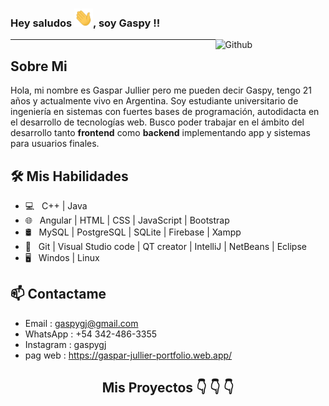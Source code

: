### Hey saludos <img src="https://raw.githubusercontent.com/parth-27/parth-27/master/Hi.gif" width="30px">, soy Gaspy !!

<img width="35%" align="right" alt="Github" src="https://user-images.githubusercontent.com/48678280/88862734-4903af80-d201-11ea-968b-9c939d88a37c.gif"/>

</h2>

<hr/>

## Sobre Mi

Hola, mi nombre es Gaspar Jullier pero me pueden decir Gaspy, tengo 21 años y actualmente vivo en Argentina.
Soy estudiante universitario de ingeniería en sistemas con fuertes bases de programación, autodidacta en el desarrollo de tecnologías web.
Busco poder trabajar en el ámbito del desarrollo tanto **frontend** como **backend** implementando app y sistemas para usuarios finales.

## 🛠 Mis Habilidades

* 💻 &nbsp; C++ | Java
* 🌐 &nbsp; Angular | HTML | CSS | JavaScript | Bootstrap 
* 🛢 &nbsp; MySQL | PostgreSQL | SQLite | Firebase | Xampp 
* 🔧 &nbsp; Git | Visual Studio code | QT creator | IntelliJ | NetBeans | Eclipse 
* 🖥 &nbsp; Windos | Linux

## 📫 Contactame

* Email : gaspygj@gmail.com
* WhatsApp : +54 342-486-3355
* Instagram : gaspygj
* pag web : https://gaspar-jullier-portfolio.web.app/

<h2 style="text-align: center"> Mis Proyectos 👇 👇 👇 </h2> 

